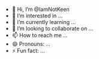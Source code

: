 - 👋 Hi, I’m @IamNotKeen
- 👀 I’m interested in ...
- 🌱 I’m currently learning ...
- 💞️ I’m looking to collaborate on ...
- 📫 How to reach me ...
- 😄 Pronouns: ...
- ⚡ Fun fact: ...

<!---
IamNotKeen/IamNotKeen is a ✨ special ✨ repository because its `README.md` (this file) appears on your GitHub profile.
You can click the Preview link to take a look at your changes.
--->

